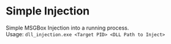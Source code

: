 # Simple Injection

Simple MSGBox Injection into a running process.</br>
Usage: `dll_injection.exe <Target PID> <DLL Path to Inject>`
